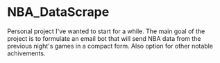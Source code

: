 # NBA_DataScrape
Personal project I've wanted to start for a while. The main goal of the project is to formulate an email bot that will send NBA data from the previous night's games in a compact form. Also option for other notable achivements. 
